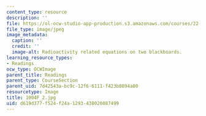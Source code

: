 ```yaml
---
content_type: resource
description: ''
file: https://ol-ocw-studio-app-production.s3.amazonaws.com/courses/22-01-introduction-to-nuclear-engineering-and-ionizing-radiation-fall-2016/d619d377f524f24a1293438026087499_1004F_2.jpg
file_type: image/jpeg
image_metadata:
  caption: ''
  credit: ''
  image-alt: Radioactivity related equations on two blackboards.
learning_resource_types:
- Readings
ocw_type: OCWImage
parent_title: Readings
parent_type: CourseSection
parent_uid: 7d42543a-bc9c-12f6-6111-f423b8894a80
resourcetype: Image
title: 1004F_2.jpg
uid: d619d377-f524-f24a-1293-438026087499
---
```

